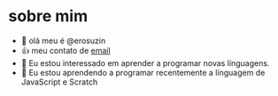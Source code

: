 # sobre mim

- 👋 olá meu é @erosuzin
- 👍 meu contato de [email](lucas.suzin@escola.pr.gov.br)
- 👀 Eu estou interessado em aprender a programar novas línguagens.
- 🌱 Eu estou aprendendo a programar recentemente a línguagem de JavaScript e Scratch 
